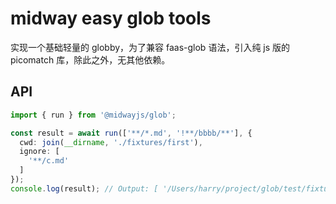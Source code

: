 # midway easy glob tools

实现一个基础轻量的 globby，为了兼容 faas-glob 语法，引入纯 js 版的 picomatch 库，除此之外，无其他依赖。

## API

```ts
import { run } from '@midwayjs/glob';

const result = await run(['**/*.md', '!**/bbbb/**'], {
  cwd: join(__dirname, './fixtures/first'),
  ignore: [
    '**/c.md'
  ]
});
console.log(result); // Output: [ '/Users/harry/project/glob/test/fixtures/first/a.md' ]

```